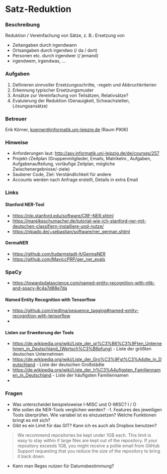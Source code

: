 # Satz-Reduktion

### Beschreibung
Reduktion / Vereinfachung von Sätze, z. B.: Ersetzung von
* Zeitangaben durch irgendwann
* Ortsangaben durch irgendwo (/ da / dort)
* Personen etc. durch irgendwer (/ jemand)
* irgendwem, irgendwas, ...

### Aufgaben
1. Definieren sinnvoller Ersetzungsschritte, -regeln und Abbruchkriterien
2. Erkennung typischer Ersetzungsmuster
3. Ansätze zur Vereinfachung von Teilsätzen, Relativsätze?
4. Evaluierung der Reduktion (Genauigkeit, Schwachstellen, Lösungsansätze)

### Betreuer
Erik Körner, koerner@informatik.uni-leipzig.de (Raum P906)

### Hinweise
* Anforderungen laut: http://asv.informatik.uni-leipzig.de/de/courses/257 
* Projekt-/Zeitplan (Gruppenmitglieder, Emails, Matrikelnr., Aufgaben, Aufgabenaufteilung, vorläufige Zeitplan, mögliche Zwischenergebnisse/-ziele)
* Sauberer Code, Ziel: Verständlichkeit für andere
* Accounts werden nach Anfrage erstellt, Details in extra Email

### Links

#### Stanford NER-Tool
* https://nlp.stanford.edu/software/CRF-NER.shtml
* https://mareikeschumacher.de/tutorial-wie-ich-stanford-ner-mit-deutschen-classifiern-installiere-und-nutze/ 
* https://nlpado.de/~sebastian/software/ner_german.shtml 

#### GermaNER
* https://github.com/tudarmstadt-lt/GermaNER 
* https://github.com/MaviccPRP/ger_ner_evals 

### SpaCy
* https://towardsdatascience.com/named-entity-recognition-with-nltk-and-spacy-8c4a7d88e7da

#### Named Entity Recognition with Tensorflow
* https://github.com/riedlma/sequence_tagging#named-entity-recognition-with-tensorflow 
* 

#### Listen zur Erweiterung der Tools
* https://de.wikipedia.org/wiki/Liste_der_gr%C3%B6%C3%9Ften_Unternehmen_in_Deutschland_(Wertsch%C3%B6pfung) - Liste der größten deutschen Unternehmen
* https://de.wikipedia.org/wiki/Liste_der_Gro%C3%9Fst%C3%A4dte_in_Deutschland - Liste der deutschen Großstädte
* https://de.wikipedia.org/wiki/Liste_der_h%C3%A4ufigsten_Familiennamen_in_Deutschland - Liste der häufigsten Familiennamen
* 

### Fragen
* Was unterscheidet beispielsweise I-MISC und O-MISC? I / O
* Wie sollen die NER-Tools verglichen werden? 
⋅⋅1. Features des jeweiligen Tools überprüfen. Wie variabel ist es einzusetzen? Welche Funktionen bringt es mit sich?
* Gibt es ein Limit für das GIT? Kann ich es auch als Dropbox benutzen? 
> We recommend repositories be kept under 1GB each. This limit is easy to stay within if large files are kept out of the repository. If your repository exceeds 1GB, you might receive a polite email from GitHub Support requesting that you reduce the size of the repository to bring it back down.
* Kann man Regex nutzen für Datumsbestimmung?